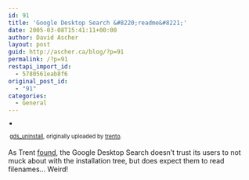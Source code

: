```yaml
---
id: 91
title: 'Google Desktop Search &#8220;readme&#8221;'
date: 2005-03-08T15:41:11+00:00
author: David Ascher
layout: post
guid: http://ascher.ca/blog/?p=91
permalink: /?p=91
restapi_import_id:
  - 5780561eab8f6
original_post_id:
  - "91"
categories:
  - General
---
```

<div class="flickr-frame" style="text-align:left;padding:3px;">
  <a href="http://www.flickr.com/photos/trento/6137337/" title="photo sharing"><img src="http://photos3.flickr.com/6137337_453344f32c.jpg" style="border:solid 2px #000000;" alt="" /></a><br /> <br /> <span class="flickr-caption" style="font-size:.8em;margin-top:0;"><a href="http://www.flickr.com/photos/trento/6137337/">gds_uninstall</a>, originally uploaded by <a href="http://www.flickr.com/people/trento/">trento</a>.</span>
</div>

<p class="flickr-yourcomment">
  As Trent <a href="http://trentm.com/blog/?p=9">found</a>, the Google Desktop Search doesn&#8217;t trust its users to not muck about with the installation tree, but does expect them to read filenames&#8230; Weird!
</p>